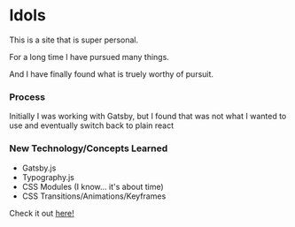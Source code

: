 # Idols
This is a site that is super personal. 

For a long time I have pursued many things.

And I have finally found what is truely worthy of pursuit.

### Process
Initially I was working with Gatsby, but I found that was not what I wanted to use and eventually switch back to plain react

### New Technology/Concepts Learned
* Gatsby.js
* Typography.js
* CSS Modules (I know... it's about time)
* CSS Transitions/Animations/Keyframes

Check it out [here!](http://www.joshuawootonn.com/idols)
